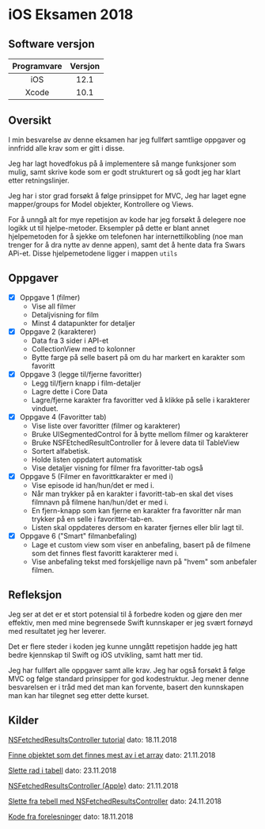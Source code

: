 # iOS Eksamen 2018

## Software versjon

| Programvare     | Versjon  |        
| :-------------: |:--------:|
| iOS             | 12.1     |
| Xcode           | 10.1     |


## Oversikt

I min besvarelse av denne eksamen har jeg fullført samtlige oppgaver og innfridd alle krav som er gitt i disse. 

Jeg har lagt hovedfokus på å implementere så mange funksjoner som mulig, samt skrive kode som er godt strukturert og så godt jeg har klart etter retningslinjer.

Jeg har i stor grad forsøkt å følge prinsippet for MVC, Jeg har laget egne mapper/groups for Model objekter, Kontrollere og Views.

For å unngå alt for mye repetisjon av kode har jeg forsøkt å delegere noe logikk ut til hjelpe-metoder. Eksempler på dette er blant annet hjelpemetoden for å sjekke om telefonen har internettilkobling (noe man trenger for å dra nytte av denne appen), samt det å hente data fra Swars APi-et. Disse hjelpemetodene ligger i mappen `utils`

## Oppgaver

- [x] Oppgave 1 (filmer)
   - Vise all filmer
   - Detaljvisning for film
   - Minst 4 datapunkter for detaljer
- [x] Oppgave 2 (karakterer)
   - Data fra 3 sider i API-et
   - CollectionView med to kolonner
   - Bytte farge på selle basert på om du har markert en karakter som favoritt
- [x] Oppgave 3 (legge til/fjerne favoritter)
   - Legg til/fjern knapp i film-detaljer
   - Lagre dette i Core Data
   - Lagre/fjerne karakter fra favoritter ved å klikke på selle i karakterer vinduet.
- [x] Oppgave 4 (Favoritter tab)
   - Vise liste over favoritter (filmer og karakterer)
   - Bruke UISegmentedControl for å bytte mellom filmer og karakterer
   - Bruke NSFEtchedResultController for å levere data til TableView
   - Sortert alfabetisk.
   - Holde listen oppdatert automatisk
   - Vise detaljer visning for filmer fra favoritter-tab også
- [x] Oppgave 5 (Filmer en favorittkarakter er med i)
   - Vise episode id han/hun/det er med i.
   - Når man trykker på en karakter i favoritt-tab-en skal det vises filmnavn på filmene han/hun/det er med i.
   - En fjern-knapp som kan fjerne en karakter fra favoritter når man trykker på en selle i favoritter-tab-en.
   - Listen skal oppdateres dersom en karater fjernes eller blir lagt til.
- [x] Oppgave 6 ("Smart" filmanbefaling)
   - Lage et custom view som viser en anbefaling, basert på de filmene som det finnes flest favoritt karakterer med i.
   - Vise anbefaling tekst med forskjellige navn på "hvem" som anbefaler filmen.

## Refleksjon

Jeg ser at det er et stort potensial til å forbedre koden og gjøre den mer effektiv, men med mine begrensede Swift kunnskaper er jeg svært fornøyd med resultatet jeg her leverer.

Det er flere steder i koden jeg kunne unngått repetisjon hadde jeg hatt bedre kjennskap til Swift og iOS utvikling, samt hatt mer tid.

Jeg har fullført alle oppgaver samt alle krav. Jeg har også forsøkt å følge MVC og følge standard prinsipper for god kodestruktur. Jeg mener denne besvarelsen er i tråd med det man kan forvente, basert den kunnskapen man kan har tilegnet seg etter dette kurset.

## Kilder

[NSFetchedResultsController tutorial](https://cocoacasts.com/populate-a-table-view-with-nsfetchedresultscontroller-and-swift-3) dato: 18.11.2018

[Finne objektet som det finnes mest av i et array](https://stackoverflow.com/questions/38416347/getting-the-most-frequent-value-of-an-array) dato: 21.11.2018

[Slette rad i tabell](https://stackoverflow.com/questions/8974740/delete-row-in-table-view-with-fetchedresultcontroller) dato: 23.11.2018

[NSFetchedResultsController (Apple)](https://developer.apple.com/documentation/coredata/nsfetchedresultscontroller) dato: 21.11.2018

[Slette fra tebell med NSFetchedResultsController](https://stackoverflow.com/questions/5863724/an-nsmanagedobjectcontext-cannot-delete-objects-in-other-contexts) dato: 24.11.2018

[Kode fra forelesninger](https://github.com/BeiningBogen/iOS-Westerdals) dato: 18.11.2018
